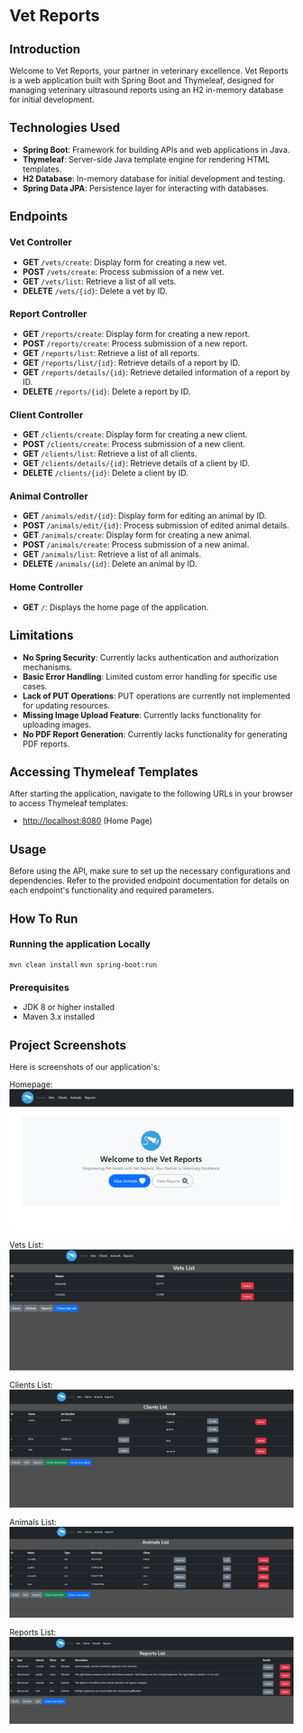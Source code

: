 # Vet Reports

## Introduction

Welcome to Vet Reports, your partner in veterinary excellence. Vet Reports is a web application built with Spring Boot and Thymeleaf, designed for managing veterinary ultrasound reports using an H2 in-memory database for initial development.

## Technologies Used

- **Spring Boot**: Framework for building APIs and web applications in Java.
- **Thymeleaf**: Server-side Java template engine for rendering HTML templates.
- **H2 Database**: In-memory database for initial development and testing.
- **Spring Data JPA**: Persistence layer for interacting with databases.

## Endpoints

### Vet Controller

- **GET** `/vets/create`: Display form for creating a new vet.
- **POST** `/vets/create`: Process submission of a new vet.
- **GET** `/vets/list`: Retrieve a list of all vets.
- **DELETE** `/vets/{id}`: Delete a vet by ID.

### Report Controller

- **GET** `/reports/create`: Display form for creating a new report.
- **POST** `/reports/create`: Process submission of a new report.
- **GET** `/reports/list`: Retrieve a list of all reports.
- **GET** `/reports/list/{id}`: Retrieve details of a report by ID.
- **GET** `/reports/details/{id}`: Retrieve detailed information of a report by ID.
- **DELETE** `/reports/{id}`: Delete a report by ID.

### Client Controller

- **GET** `/clients/create`: Display form for creating a new client.
- **POST** `/clients/create`: Process submission of a new client.
- **GET** `/clients/list`: Retrieve a list of all clients.
- **GET** `/clients/details/{id}`: Retrieve details of a client by ID.
- **DELETE** `/clients/{id}`: Delete a client by ID.

### Animal Controller

- **GET** `/animals/edit/{id}`: Display form for editing an animal by ID.
- **POST** `/animals/edit/{id}`: Process submission of edited animal details.
- **GET** `/animals/create`: Display form for creating a new animal.
- **POST** `/animals/create`: Process submission of a new animal.
- **GET** `/animals/list`: Retrieve a list of all animals.
- **DELETE** `/animals/{id}`: Delete an animal by ID.

### Home Controller

- **GET** `/`: Displays the home page of the application.

## Limitations

- **No Spring Security**: Currently lacks authentication and authorization mechanisms.
- **Basic Error Handling**: Limited custom error handling for specific use cases.
- **Lack of PUT Operations**: PUT operations are currently not implemented for updating resources.
- **Missing Image Upload Feature**: Currently lacks functionality for uploading images.
- **No PDF Report Generation**: Currently lacks functionality for generating PDF reports.


Accessing Thymeleaf Templates
-----------------------
After starting the application, navigate to the following URLs in your browser to access Thymeleaf templates:

- [http://localhost:8080](http://localhost:8080) (Home Page)

## Usage
Before using the API, make sure to set up the necessary configurations and dependencies.
Refer to the provided endpoint documentation for details on each endpoint's functionality and required parameters.

## How To Run
### Running the application Locally
`mvn clean install`
`mvn spring-boot:run`

### Prerequisites
- JDK 8 or higher installed
- Maven 3.x installed

## Project Screenshots

Here is screenshots of our application's:

Homepage:
![Homepage](src/main/resources/images/home.png)

Vets List:
![VetsList](src/main/resources/images/vets_list.png)

Clients List:
![ClientsList](src/main/resources/images/clients_list.png)

Animals List:
![AnimalsList](src/main/resources/images/animals_list.png)

Reports List:
![ReportsList](src/main/resources/images/reports_list.png)

